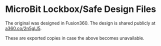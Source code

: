 # MicroBit Lockbox/Safe Design Files

The original was designed in Fusion360. The design is shared publicly at [a360.co/2n5glJ5](a360.co/2n5glJ5).

These are exported copies in case the above becomes unavailable.
